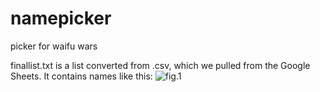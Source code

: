 # namepicker
picker for waifu wars 

finallist.txt is a list converted from .csv, which we pulled from the Google Sheets. It contains names like this:
![fig.1](https://i.imgur.com/M6AbKVE.png)

